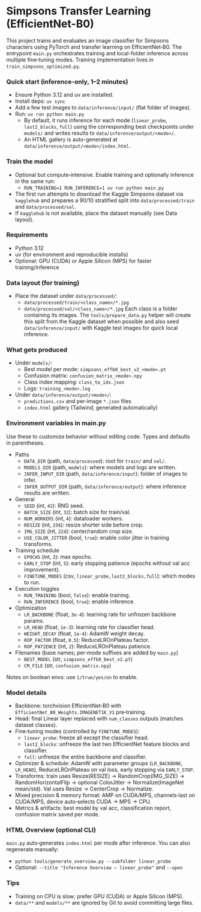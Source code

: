 Simpsons Transfer Learning (EfficientNet-B0)
===========================================

This project trains and evaluates an image classifier for Simpsons characters using PyTorch and transfer learning on EfficientNet‑B0. The entrypoint `main.py` orchestrates training and local-folder inference across multiple fine‑tuning modes. Training implementation lives in `train_simpsons_optimized.py`.

### Quick start (inference-only, 1–2 minutes)
- Ensure Python 3.12 and uv are installed.
- Install deps: `uv sync`
- Add a few test images to `data/inference/input/` (flat folder of images).
- Run: `uv run python main.py`
  - By default, it runs inference for each mode (`linear_probe`, `last2_blocks`, `full`) using the corresponding best checkpoints under `models/` and writes results to `data/inference/output/<mode>/`.
  - An HTML gallery is auto-generated at `data/inference/output/<mode>/index.html`.

### Train the model
- Optional but compute‑intensive. Enable training and optionally inference in the same run:
  - `RUN_TRAINING=1 RUN_INFERENCE=1 uv run python main.py`
- The first run attempts to download the Kaggle Simpsons dataset via `kagglehub` and prepares a 90/10 stratified split into `data/processed/train` and `data/processed/val`.
- If `kagglehub` is not available, place the dataset manually (see Data layout).

### Requirements
- Python 3.12
- uv (for environment and reproducible installs)
- Optional: GPU (CUDA) or Apple Silicon (MPS) for faster training/inference

### Data layout (for training)
- Place the dataset under `data/processed/`:
  - `data/processed/train/<class_name>/*.jpg`
  - `data/processed/val/<class_name>/*.jpg`
  Each class is a folder containing its images. The `tools/prepare_data.py` helper will create this split from the Kaggle dataset when possible and also seed `data/inference/input/` with Kaggle test images for quick local inference.

### What gets produced
- Under `models/`:
  - Best model per mode: `simpsons_effb0_best_v2_<mode>.pt`
  - Confusion matrix: `confusion_matrix_<mode>.npy`
  - Class index mapping: `class_to_idx.json`
  - Logs: `training_<mode>.log`
- Under `data/inference/output/<mode>/`:
  - `predictions.csv` and per‑image `*.json` files
  - `index.html` gallery (Tailwind, generated automatically)

### Environment variables in main.py
Use these to customize behavior without editing code. Types and defaults in parentheses.

- Paths
  - `DATA_DIR` (path, `data/processed`): root for `train/` and `val/`.
  - `MODELS_DIR` (path, `models`): where models and logs are written.
  - `INFER_INPUT_DIR` (path, `data/inference/input`): folder of images to infer.
  - `INFER_OUTPUT_DIR` (path, `data/inference/output`): where inference results are written.
- General
  - `SEED` (int, `42`): RNG seed.
  - `BATCH_SIZE` (int, `32`): batch size for train/val.
  - `NUM_WORKERS` (int, `4`): dataloader workers.
  - `RESIZE` (int, `256`): resize shorter side before crop.
  - `IMG_SIZE` (int, `224`): center/random crop size.
  - `USE_COLOR_JITTER` (bool, `true`): enable color jitter in training transforms.
- Training schedule
  - `EPOCHS` (int, `2`): max epochs.
  - `EARLY_STOP` (int, `5`): early stopping patience (epochs without val acc improvement).
  - `FINETUNE_MODES` (csv, `linear_probe,last2_blocks,full`): which modes to run.
- Execution toggles
  - `RUN_TRAINING` (bool, `false`): enable training.
  - `RUN_INFERENCE` (bool, `true`): enable inference.
- Optimization
  - `LR_BACKBONE` (float, `3e-4`): learning rate for unfrozen backbone params.
  - `LR_HEAD` (float, `1e-3`): learning rate for classifier head.
  - `WEIGHT_DECAY` (float, `1e-4`): AdamW weight decay.
  - `ROP_FACTOR` (float, `0.5`): ReduceLROnPlateau factor.
  - `ROP_PATIENCE` (int, `2`): ReduceLROnPlateau patience.
- Filenames (base names; per‑mode suffixes are added by `main.py`)
  - `BEST_MODEL` (str, `simpsons_effb0_best_v2.pt`)
  - `CM_FILE` (str, `confusion_matrix.npy`)

Notes on boolean envs: use `1/true/yes/on` to enable.

### Model details
- Backbone: torchvision EfficientNet‑B0 with `EfficientNet_B0_Weights.IMAGENET1K_V1` pre‑training.
- Head: final Linear layer replaced with `num_classes` outputs (matches dataset classes).
- Fine‑tuning modes (controlled by `FINETUNE_MODES`):
  - `linear_probe`: freeze all except the classifier head.
  - `last2_blocks`: unfreeze the last two EfficientNet feature blocks and classifier.
  - `full`: unfreeze the entire backbone and classifier.
- Optimizer & schedule: AdamW with parameter groups (`LR_BACKBONE`, `LR_HEAD`), ReduceLROnPlateau on val loss, early stopping via `EARLY_STOP`.
- Transforms: train uses Resize(RESIZE) → RandomCrop(IMG_SIZE) → RandomHorizontalFlip → optional ColorJitter → Normalize(ImageNet mean/std). Val uses Resize → CenterCrop → Normalize.
- Mixed precision & memory format: AMP on CUDA/MPS, channels‑last on CUDA/MPS, device auto‑selects CUDA → MPS → CPU.
- Metrics & artifacts: best model by val acc, classification report, confusion matrix saved per mode.

### HTML Overview (optional CLI)
`main.py` auto‑generates `index.html` per mode after inference. You can also regenerate manually:
- `python tools/generate_overview.py --subfolder linear_probe`
- Optional: `--title "Inference Overview — linear_probe"` and `--open`

### Tips
- Training on CPU is slow; prefer GPU (CUDA) or Apple Silicon (MPS).
- `data/**` and `models/**` are ignored by Git to avoid committing large files.
